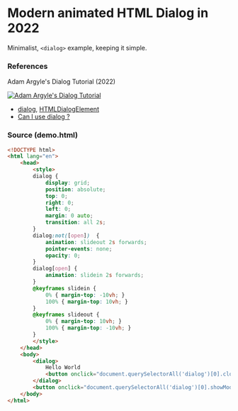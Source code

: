 # Modern animated HTML Dialog in 2022

Minimalist, `<dialog>` example, keeping it simple.

### References
Adam Argyle's Dialog Tutorial (2022)

[![Adam Argyle's Dialog Tutorial](http://img.youtube.com/vi/GDzzIlRhEzM/0.jpg)](https://www.youtube.com/watch?v=GDzzIlRhEzM "Adam Argyle's Dialog Tutorial")
* [dialog](https://developer.mozilla.org/en-US/docs/Web/HTML/Element/dialog), [HTMLDialogElement](https://developer.mozilla.org/en-US/docs/Web/API/HTMLDialogElement)
* [Can I use dialog ?](https://caniuse.com/dialog)

### Source (demo.html)

```html
<!DOCTYPE html>
<html lang="en">
	<head>
		<style>
		dialog {
			display: grid;
			position: absolute;
			top: 0;
			right: 0;
			left: 0;
			margin: 0 auto;
			transition: all 2s;
		}
		dialog:not([open])  {
			animation: slideout 2s forwards;
			pointer-events: none;
			opacity: 0;
		}
		dialog[open] {
			animation: slidein 2s forwards;
		}
		@keyframes slidein {
			0% { margin-top: -10vh; }
			100% { margin-top: 10vh; }
		}
		@keyframes slideout {
			0% { margin-top: 10vh; }
			100% { margin-top: -10vh; }
		}
		</style>
	</head>
	<body>
		<dialog>
			Hello World
			<button onclick="document.querySelectorAll('dialog')[0].close()">Close</button>
		</dialog>
		<button onclick="document.querySelectorAll('dialog')[0].showModal()">Open Dialog</button>
	</body>
</html>
```
